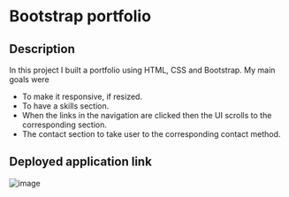 # Bootstrap portfolio
## Description
In this project I built a portfolio using HTML, CSS and Bootstrap. 
My main goals were 
- To make it responsive, if resized.
- To have a skills section.
- When the links in the navigation are clicked then the UI scrolls to the corresponding section.
- The contact section to take user to the corresponding contact method. 
## Deployed application link 

![image](https://user-images.githubusercontent.com/118456219/221785097-f401cfb3-6d32-4f29-83b3-70331ecc619e.png)
